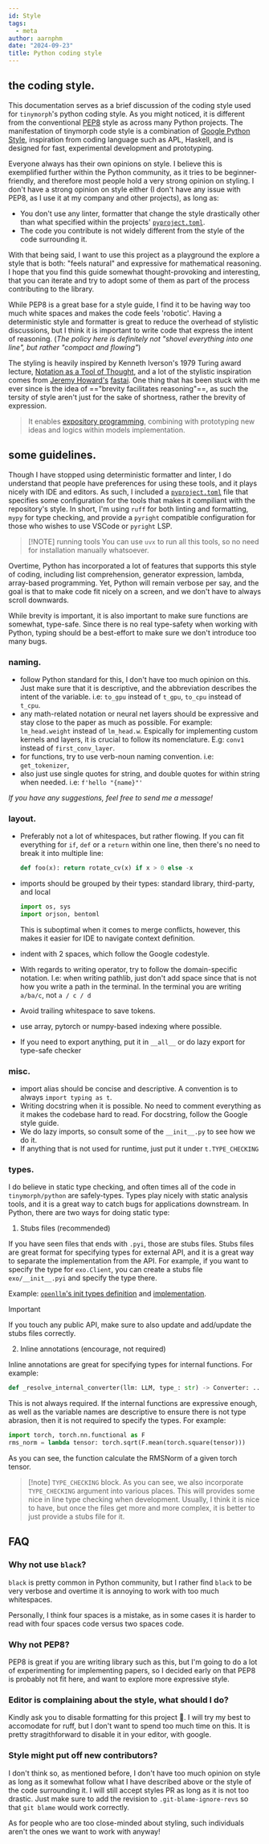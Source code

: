 ```yaml
---
id: Style
tags:
  - meta
author: aarnphm
date: "2024-09-23"
title: Python coding style
---
```


## the coding style.

This documentation serves as a brief discussion of the coding style used for
`tinymorph`'s python coding style. As you might noticed, it is different from the conventional
[PEP8](https://peps.python.org/pep-0008/) style as across many Python projects.
The manifestation of tinymorph code style is a combination of [Google Python Style](https://google.github.io/styleguide/pyguide.html),
inspiration from coding language such as APL, Haskell, and is designed for fast,
experimental development and prototyping.

Everyone always has their own opinions on style. I believe this is exemplified
further within the Python community, as it tries to be beginner-friendly, and
therefore most people hold a very strong opinion on styling. I don't have a
strong opinion on style either (I don't have any issue with PEP8, as I use it
at my company and other projects), as long as:

- You don't use any linter, formatter that change the style drastically other
  than what specified within the projects' [`pyproject.toml`](https://github.com/aarnphm/tinymorph/blob/main/pyproject.toml).
- The code you contribute is not widely different from the style of the code
  surrounding it.

With that being said, I want to use this project as a playground the explore a
style that is both: "feels natural" and expressive for mathematical reasoning. I
hope that you find this guide somewhat thought-provoking and interesting, that
you can iterate and try to adopt some of them as part of the process
contributing to the library.

While PEP8 is a great base for a style guide, I find it to be having way too
much white spaces and makes the code feels 'robotic'. Having a deterministic
style and formatter is great to reduce the overhead of stylistic discussions,
but I think it is important to write code that express the intent of reasoning.
(_The policy here is definitely not "shovel everything into one line", but
rather "compact and flowing"_)

The styling is heavily inspired by Kenneth Iverson's 1979 Turing award lecture, [Notation as a Tool of Thought](https://www.eecg.toronto.edu/~jzhu/csc326/readings/iverson.pdf),
and a lot of the stylistic inspiration comes from [Jeremy Howard's](https://jeremy.fast.ai/) [fastai](https://docs.fast.ai/). One
thing that has been stuck with me ever since is the idea of =="brevity facilitates
reasoning"==, as such the tersity of style aren't just for the sake of shortness,
rather the brevity of expression.

> It enables [expository programming](http://archive.vector.org.uk/art10000980), combining with prototyping new ideas and logics within models implementation.

## some guidelines.

Though I have stopped using deterministic formatter and linter, I do understand
that people have preferences for using these tools, and it plays nicely with IDE
and editors. As such, I included a [`pyproject.toml`](https://github.com/aarnphm/tinymorph/blob/main/pyproject.toml) file
that specifies some configuration for the tools that makes it compiliant with
the repository's style. In short, I'm using `ruff` for both linting and formatting,
`mypy` for type checking, and provide a `pyright` compatible configuration for those
who wishes to use VSCode or `pyright` LSP.

> [!NOTE] running tools
> You can use `uvx` to run all this tools, so no need for installation manually whatsoever.

Overtime, Python has incorporated a lot of features that supports this style of
coding, including list comprehension, generator expression, lambda, array-based
programming. Yet, Python will remain verbose per say, and the goal is that to
make code fit nicely on a screen, and we don't have to always scroll downwards.

While brevity is important, it is also important to make sure functions are
somewhat, type-safe. Since there is no real type-safety when working with
Python, typing should be a best-effort to make sure we don't introduce too many
bugs.

### naming.

- follow Python standard for this, I don't have too much opinion on this. Just
  make sure that it is descriptive, and the abbreviation describes the intent of
  the variable. i.e: `to_gpu` instead of `t_gpu`, `to_cpu` instead of `t_cpu`.
- any math-related notation or neural net layers should be expressive and stay
  close to the paper as much as possible. For example: `lm_head.weight` instead
  of `lm_head.w`. Espically for implementing custom kernels and layers, it is
  crucial to follow its nomenclature. E.g: `conv1` instead of
  `first_conv_layer`.
- for functions, try to use verb-noun naming convention. i.e: `get_tokenizer`,
- also just use single quotes for string, and double quotes for within string when needed.
  i.e: `f'hello "{name}"'`

_If you have any suggestions, feel free to send me a message!_

### layout.

- Preferably not a lot of whitespaces, but rather flowing. If you can fit
  everything for `if`, `def` or a `return` within one line, then there's no need
  to break it into multiple line:

  ```python
  def foo(x): return rotate_cv(x) if x > 0 else -x
  ```

- imports should be grouped by their types: standard library, third-party, and local

  ```python
  import os, sys
  import orjson, bentoml
  ```

  This is suboptimal when it comes to merge conflicts, however, this makes it easier for IDE to navigate context definition.

- indent with 2 spaces, which follow the Google codestyle.

- With regards to writing operator, try to follow the domain-specific notation.
  I.e: when writing pathlib, just don't add space since that is not how you
  write a path in the terminal. In the terminal you are writing `a/ba/c`, not `a / c / d`

- Avoid trailing whitespace to save tokens.

- use array, pytorch or numpy-based indexing where possible.

- If you need to export anything, put it in `__all__` or do lazy export for type-safe checker

### misc.

- import alias should be concise and descriptive. A convention is to always `import typing as t`.
- Writing docstring when it is possible. No need to comment everything as it
  makes the codebase hard to read. For docstring, follow the Google style guide.
- We do lazy imports, so consult some of the `__init__.py` to see how we do it.
- If anything that is not used for runtime, just put it under `t.TYPE_CHECKING`

### types.

I do believe in static type checking, and often times all of the code in `tinymorph/python` are safely-types.
Types play nicely with static analysis tools, and it is a great way to catch bugs for applications
downstream. In Python, there are two ways for doing static type:

1. Stubs files (recommended)

If you have seen files that ends with `.pyi`, those are stubs files. Stubs files are great format
for specifying types for external API, and it is a great way to separate the implementation from
the API. For example, if you want to specify the type for `exo.Client`, you can create
a stubs file `exo/__init__.pyi` and specify the type there.

Example: [`openllm`'s init types definition](https://github.com/bentoml/OpenLLM/blob/v0.5/openllm-python/src/_openllm_tiny/__init__.pyi) and [implementation](https://github.com/bentoml/OpenLLM/blob/v0.5/openllm-python/src/_openllm_tiny/__init__.py).

> [!important]
> If you touch any public API, make sure to also update and add/update the stubs files correctly.

2. Inline annotations (encourage, not required)

Inline annotations are great for specifying types for internal functions. For example:

```python
def _resolve_internal_converter(llm: LLM, type_: str) -> Converter: ...
```

This is not always required. If the internal functions are expressive enough, as well
as the variable names are descriptive to ensure there is not type abrasion, then it is not
required to specify the types. For example:

```python
import torch, torch.nn.functional as F
rms_norm = lambda tensor: torch.sqrt(F.mean(torch.square(tensor)))
```

As you can see, the function calculate the RMSNorm of a given torch tensor.

> [!note] `TYPE_CHECKING` block.
> As you can see, we also incorporate `TYPE_CHECKING` argument into various places.
> This will provides some nice in line type checking when development. Usually, I think
> it is nice to have, but once the files get more and more complex, it is better to just
> provide a stubs file for it.

## FAQ

### Why not use `black`?

`black` is pretty common in Python community, but I rather find `black` to be very
verbose and overtime it is annoying to work with too much whitespaces.

Personally, I think four spaces is a mistake, as in some cases it is harder to read
with four spaces code versus two spaces code.

### Why not PEP8?

PEP8 is great if you are writing library such as this, but I'm going to do a lot
of experimenting for implementing papers, so I decided early on that PEP8 is
probably not fit here, and want to explore more expressive style.

### Editor is complaining about the style, what should I do?

Kindly ask you to disable formatting for this project 🤗. I will try my best to
accomodate for ruff, but I don't want to spend too much time on this.
It is pretty stragithforward to disable it in your editor, with google.

### Style might put off new contributors?

I don't think so, as mentioned before, I don't have too much opinion on style as
long as it somewhat follow what I have described above or the style of the code
surrounding it. I will still accept styles PR as long as it is not too drastic.
Just make sure to add the revision to `.git-blame-ignore-revs` so that
`git blame` would work correctly.

As for people who are too close-minded about styling, such individuals aren't
the ones we want to work with anyway!
